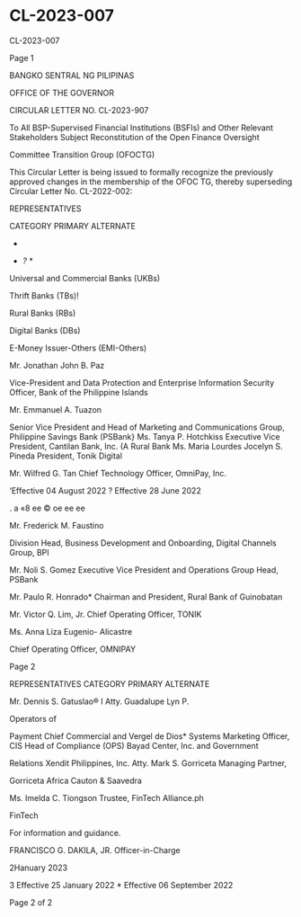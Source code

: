 # CL-2023-007

CL-2023-007

Page 1

BANGKO SENTRAL NG PILIPINAS

OFFICE OF THE GOVERNOR

CIRCULAR LETTER NO. CL-2023-907

To All BSP-Supervised Financial Institutions (BSFIs) and Other Relevant Stakeholders Subject Reconstitution of the Open Finance Oversight

Committee Transition Group (OFOCTG)

This Circular Letter is being issued to formally recognize the previously approved changes in the membership of the OFOC TG, thereby superseding Circular Letter No. CL-2022-002:

REPRESENTATIVES

CATEGORY PRIMARY ALTERNATE

-

* *?* *

Universal and Commercial Banks (UKBs)

Thrift Banks (TBs)!

Rural Banks (RBs)

Digital Banks (DBs)

E-Money Issuer-Others (EMI-Others)

Mr. Jonathan John B. Paz

Vice-President and Data Protection and Enterprise Information Security Officer, Bank of the Philippine Islands

Mr. Emmanuel A. Tuazon

Senior Vice President and Head of Marketing and Communications Group, Philippine Savings Bank (PSBank} Ms. Tanya P. Hotchkiss Executive Vice President, Cantilan Bank, Inc. (A Rural Bank Ms. Maria Lourdes Jocelyn S. Pineda President, Tonik Digital

Mr. Wilfred G. Tan Chief Technology Officer, OmniPay, Inc.

‘Effective 04 August 2022 ? Effective 28 June 2022

. a «8 ee © oe ee ee

Mr. Frederick M. Faustino

Division Head, Business Development and Onboarding, Digital Channels Group, BPI

Mr. Noli S. Gomez Executive Vice President and Operations Group Head, PSBank

Mr. Paulo R. Honrado* Chairman and President, Rural Bank of Guinobatan

Mr. Victor Q. Lim, Jr. Chief Operating Officer, TONIK

Ms. Anna Liza Eugenio- Alicastre

Chief Operating Officer, OMNIPAY

Page 2

REPRESENTATIVES CATEGORY PRIMARY ALTERNATE

Mr. Dennis S. Gatuslao® I Atty. Guadalupe Lyn P.

Operators of

Payment Chief Commercial and Vergel de Dios* Systems Marketing Officer, CIS Head of Compliance (OPS) Bayad Center, Inc. and Government

Relations Xendit Philippines, Inc. Atty. Mark S. Gorriceta Managing Partner,

Gorriceta Africa Cauton & Saavedra

Ms. Imelda C. Tiongson Trustee, FinTech Alliance.ph

FinTech

For information and guidance.

FRANCISCO G. DAKILA, JR. Officer-in-Charge

2Hanuary 2023

3 Effective 25 January 2022 * Effective 06 September 2022

Page 2 of 2